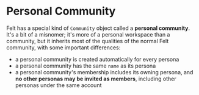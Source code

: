 # Personal Community

Felt has a special kind of `Community` object called a **personal community**.
It's a bit of a misnomer; it's more of a personal workspace than a community,
but it inherits most of the qualities of the normal Felt community,
with some important differences:

- a personal community is created automatically for every persona
- a personal community has the same `name` as its persona
- a personal community's membership includes its owning persona,
  and **no other personas may be invited as members**,
  including other personas under the same account
